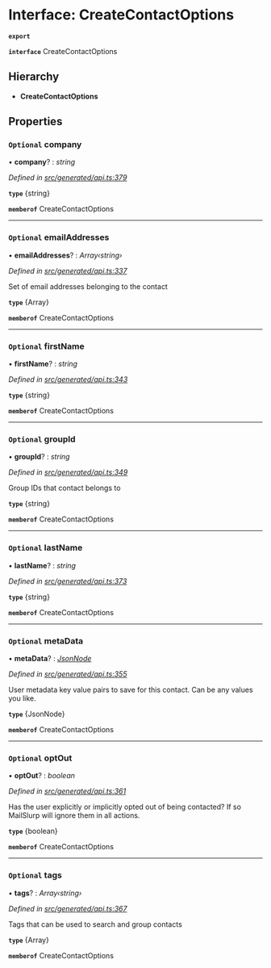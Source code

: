 # Interface: CreateContactOptions

**`export`** 

**`interface`** CreateContactOptions

## Hierarchy

* **CreateContactOptions**

## Properties

### `Optional` company

• **company**? : *string*

*Defined in [src/generated/api.ts:379](https://github.com/mailslurp/mailslurp-client-ts-js/blob/5d485ad/src/generated/api.ts#L379)*

**`type`** {string}

**`memberof`** CreateContactOptions

___

### `Optional` emailAddresses

• **emailAddresses**? : *Array‹string›*

*Defined in [src/generated/api.ts:337](https://github.com/mailslurp/mailslurp-client-ts-js/blob/5d485ad/src/generated/api.ts#L337)*

Set of email addresses belonging to the contact

**`type`** {Array<string>}

**`memberof`** CreateContactOptions

___

### `Optional` firstName

• **firstName**? : *string*

*Defined in [src/generated/api.ts:343](https://github.com/mailslurp/mailslurp-client-ts-js/blob/5d485ad/src/generated/api.ts#L343)*

**`type`** {string}

**`memberof`** CreateContactOptions

___

### `Optional` groupId

• **groupId**? : *string*

*Defined in [src/generated/api.ts:349](https://github.com/mailslurp/mailslurp-client-ts-js/blob/5d485ad/src/generated/api.ts#L349)*

Group IDs that contact belongs to

**`type`** {string}

**`memberof`** CreateContactOptions

___

### `Optional` lastName

• **lastName**? : *string*

*Defined in [src/generated/api.ts:373](https://github.com/mailslurp/mailslurp-client-ts-js/blob/5d485ad/src/generated/api.ts#L373)*

**`type`** {string}

**`memberof`** CreateContactOptions

___

### `Optional` metaData

• **metaData**? : *[JsonNode](../modules/_generated_api_.jsonnode.md)*

*Defined in [src/generated/api.ts:355](https://github.com/mailslurp/mailslurp-client-ts-js/blob/5d485ad/src/generated/api.ts#L355)*

User metadata key value pairs to save for this contact. Can be any values you like.

**`type`** {JsonNode}

**`memberof`** CreateContactOptions

___

### `Optional` optOut

• **optOut**? : *boolean*

*Defined in [src/generated/api.ts:361](https://github.com/mailslurp/mailslurp-client-ts-js/blob/5d485ad/src/generated/api.ts#L361)*

Has the user explicitly or implicitly opted out of being contacted? If so MailSlurp will ignore them in all actions.

**`type`** {boolean}

**`memberof`** CreateContactOptions

___

### `Optional` tags

• **tags**? : *Array‹string›*

*Defined in [src/generated/api.ts:367](https://github.com/mailslurp/mailslurp-client-ts-js/blob/5d485ad/src/generated/api.ts#L367)*

Tags that can be used to search and group contacts

**`type`** {Array<string>}

**`memberof`** CreateContactOptions
